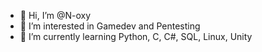 - 👋 Hi, I’m @N-oxy
- 👀 I’m interested in Gamedev and Pentesting
- 🌱 I’m currently learning Python, C, C#, SQL, Linux, Unity

<!---
N-oxy/N-oxy is a ✨ special ✨ repository because its `README.md` (this file) appears on your GitHub profile.
You can click the Preview link to take a look at your changes.
--->
